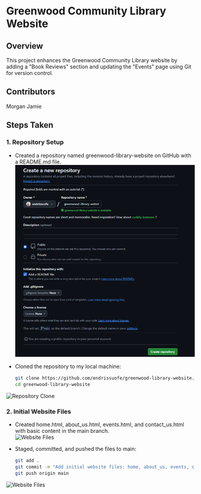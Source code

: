 # Greenwood Community Library Website
## Overview
This project enhances the Greenwood Community Library website by adding a "Book Reviews" section and updating the "Events" page using Git for version control.

## Contributors
Morgan
Jamie

## Steps Taken

### 1. Repository Setup
- Created a repository named greenwood-library-website on GitHub with a README.md file.  
 ![Repository Creation](screenshots/Create-repo.png)

- Cloned the repository to my local machine:  
  ```bash
  git clone https://github.com/endrissuofe/greenwood-library-website.git
  cd greenwood-library-website
 ![Repository Clone](screenshots/Clone-website.png)

 ### 2. Initial Website Files
- Created home.html, about_us.html, events.html, and contact_us.html with basic content in the main branch.  
![Website Files](screenshots/website-files.png)

- Staged, committed, and pushed the files to main:  
  ```bash
  git add .
  git commit -m "Add initial website files: home, about_us, events, contact_us"
  git push origin main
 ![Website Files](screenshots/Commit-Push.png)